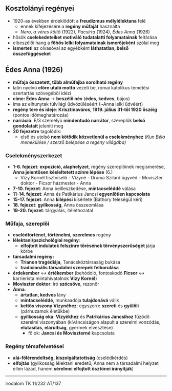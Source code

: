 ## Kosztolányi regényei
- 1920-as években érdeklődött a **freudizmus mélylélektana** felé
	- ennek kifejezésére a **regény műfaját** használta
	- *Nero, a véres költő* (1922), *Pacsirta* (1924), *Édes Anna* (1926)
- hősök **cselekedeteiket motiváló tudatalatti folyamatainak** feltárása
- elbeszélői hang a **főhős lelki folyamatainak ismerőjeként** szólal meg
- **ismerteti** az olvasóval az egyébként **láthatatlan, belső összefüggéseket**
## Édes Anna (1926)
- **műfaja** **összetett, több alműfajba sorolható regény**
- latin nyelvű **előre utaló mottó** vezeti be, római katolikus temetési szertartás szövegéből idézi
- **címe: Édes Anna** -> **beszélő név** (**édes, kedves**, bájos)
- ima az elhunytak túlvilági üdvözüléséért (~Anna lelki üdvéért)
- **regény tere és ideje**: **Krisztinaváros, 1919. július 31-től 1920 őszéig** (pontos időmeghatározás)
- **narráció**: E/3 személyű **mindentudó narrátor**, szereplők **belső gondolatait** jeleníti meg
- **20 fejezetre** tagolódik:
	- első és utolsó **nem kötődik közvetlenül a cselekményhez** *(Kun Béla menekülése / szerző belépése a regény világába)*
### Cselekményszerkezet
- **1-6. fejezet**: **expozíció, alaphelyzet**, regény szereplőinek megismerése, **Anna jelentősen késleltetett színre lépése** (6.)
	- Vizy Kornél tisztviselő - Vizyné - Druma Szilárd ügyvéd - Moviszter doktor - Ficsor házmester - Anna
- **7-10. fejezet**: Anna beilleszkedése, **mintacseléddé** válása
- **11-14. fejezet**: Anna és Patikárius Jancsi **egyenlőtlen kapcsolata**
- **15-17. fejezet**: Anna **kilépési** kísérlete (Báthory feleségül kéri)
- **18. fejezet**: **gyilkosság**, Anna összeomlása
- **19-20. fejezet**: tárgyalás, ítélethozatal
### Műfaja, szereplői
- **cselédtörténet, történelmi, szerelmes** regény
- **lélektani/pszichológiai regény**: 
	- **elfojtott indulatok felszínre törésének törvényszerűségét** járja körbe
- **társadalmi regény:**
	- **Trianon tragédiája**, Tanácsköztársaság bukása
	- **tradicionális társadalmi szerepek felborulása**
- **érdekember** <-> **értékember** (behódoló, fontoskodó **Ficsor** <-> karrierista mintahivatalnok **Vizy Kornél**)
- **Moviszter doktor**: író **szócsöve**, rezonőr
- **Anna**:
	- **ártatlan, kedves** lány
	- **mintacseléddé**, munkaadója **tulajdonává** válik
	- **kettős viszony Vizynéhez**: egyszerre **szereti** és **gyűlöli** (párhuzamok életükbe)
	- **gyilkosság oka**: **Vizyékhez** és **Patrikárius Jancsihoz** fűződő szerelmi viszonyában (kíváncsiságon alapult a szerelmi vonzódás, **elutasítás, elárultság**, gyermek elvesztése)
		- fő ok: **Jancsi és Moviszterné** kapcsolata
### Regény témafelvetései
- **alá-fölérendeltség, kiszolgáltatottság** (cselédkérdés)
- **elfojtás** (gyilkosság lélektani eredetű; Anna nem a társadalmi helyzet ellen lázad, hanem **sérelmei elfojtott ösztönei irányítják**)
---
Irodalom TK 11/232
AT/137